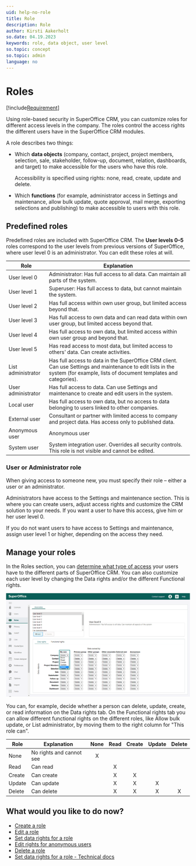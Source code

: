 ```yaml
---
uid: help-no-role
title: Role
description: Role
author: Kirsti Aakerholt
so.date: 04.19.2023
keywords: role, data object, user level
so.topic: concept
so.topic: admin
language: no
---
```


# Roles

[!include[Requirement](../includes/note-anon-req.md)]

Using role-based security in SuperOffice CRM, you can customize roles for different access levels in the company. The roles control the access rights the different users have in the SuperOffice CRM modules.

A role describes two things:

* Which **data objects** (company, contact, project, project members, selection, sale, stakeholder, follow-up, document, relation, dashboards, and target) to make accessible for the users who have this role.

    Accessibility is specified using rights: none, read, create, update and delete.

* Which **functions** (for example, administrator access in Settings and maintenance, allow bulk update, quote approval, mail merge, exporting selections and publishing) to make accessible to users with this role.

## Predefined roles

Predefined roles are included with SuperOffice CRM. The **User levels 0–5** roles correspond to the user levels from previous versions of SuperOffice, where user level 0 is an administrator. You can edit these roles at will.

| Role | Explanation |
|---|---|
| User level 0 | Administrator: Has full access to all data. Can maintain all parts of the system. |
| User level 1 | Superuser: Has full access to data, but cannot maintain the system. |
| User level 2 | Has full access within own user group, but limited access beyond that. |
| User level 3 | Has full access to own data and can read data within own user group, but limited access beyond that. |
| User level 4 | Has full access to own data, but limited access within own user group and beyond that. |
| User level 5 | Has read access to most data, but limited access to others' data. Can create activities. |
| List administrator | Has full access to data in the SuperOffice CRM client. Can use Settings and maintenance to edit lists in the system (for example, lists of document templates and categories). |
| User administrator | Has full access to data. Can use Settings and maintenance to create and edit users in the system. |
| Local user | Has full access to own data, but no access to data belonging to users linked to other companies. |
| External user | Consultant or partner with limited access to company and project data. Has access only to published data. |
| Anonymous user | Anonymous user |
| System user | System integration user. Overrides all security controls. This role is not visible and cannot be edited. |

### User or Administrator role

When giving access to someone new, you must specify their role – either a user or an administrator.

Administrators have access to the Settings and maintenance section. This is where you can create users, adjust access rights and customize the CRM solution to your needs. If you want a user to have this access, give him or her user level 0.

If you do not want users to have access to Settings and maintenance, assign user level 1 or higher, depending on the access they need.

## Manage your roles

In the Roles section, you can [determine what type of access][6] your users have to the different parts of SuperOffice CRM. You can also customize each user level by changing the Data rights and/or the different Functional rights.

![The Roles section lets you determine what type of access your users have to the different parts of SuperOffice CRM -screenshot][img1]

You can, for example, decide whether a person can delete, update, create, or read information on the Data rights tab. On the Functional rights tab you can allow different functional rights on the different roles, like Allow bulk update, or List administrator, by moving them to the right column for "This role can".

| Role | Explanation | None | Read | Create | Update | Delete |
|---|---|:-:|:-:|:-:|:-:|:-:|
| None | No rights and cannot see | X |  |  |  |  |
| Read | Can read |  | X |  |  |  |
| Create | Can create |  | X | X |  |  |
| Update | Can update |  | X | X | X |  |
| Delete | Can delete |  | X | X | X | X |

## What would you like to do now?

* [Create a role][1]
* [Edit a role][2]
* [Set data rights for a role][3]
* [Edit rights for anonymous users][4]
* [Delete a role][5]
* [Set data rights for a role - Technical docs][6]

<!-- Referenced links -->
[1]: create-role.md
[2]: editing-role.md
[3]: set-data-rights-for-role.md
[4]: edit-rights-for-anonymous-users.md
[5]: deleting-role.md
[6]: ../role/set-data-rights-for-role.md

<!-- Referenced images -->
[img1]: media/manage-user-levels.png

